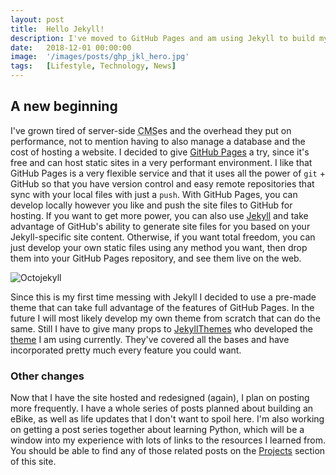 ```yaml
---
layout: post
title:  Hello Jekyll!
description: I've moved to GitHub Pages and am using Jekyll to build my site.
date:   2018-12-01 00:00:00
image:  '/images/posts/ghp_jkl_hero.jpg'
tags:   [Lifestyle, Technology, News]
---
```


## A new beginning

I've grown tired of server-side <abbr title="Content Management System">CMS</abbr>es and the overhead they put on performance, not to mention having to also manage a database and the cost of hosting a website. I decided to give [GitHub Pages](https://pages.github.com) a try, since it's free and can host static sites in a very performant environment. I like that GitHub Pages is a very flexible service and that it uses all the power of `git` + GitHub so that you have version control and easy remote repositories that sync with your local files with just a `push`. With GitHub Pages, you can develop locally however you like and push the site files to GitHub for hosting. If you want to get more power, you can also use [Jekyll](https://jekyllrb.com) and take advantage of GitHub's ability to generate site files for you based on your Jekyll-specific site content. Otherwise, if you want total freedom, you can just develop your own static files using any method you want, then drop them into your GitHub Pages repository, and see them live on the web.

![Octojekyll]({{site.baseurl}}/images/posts/octojekyll.png)

Since this is my first time messing with Jekyll I decided to use a pre-made theme that can take full advantage of the features of GitHub Pages. In the future I will most likely develop my own theme from scratch that can do the same. Still I have to give many props to [JekyllThemes](https://jekyllthemes.io) who developed the [theme](https://jekyllthemes.io/theme/personal-website-jekyll-theme) I am using currently. They've covered all the bases and have incorporated pretty much every feature you could want.

### Other changes

Now that I have the site hosted and redesigned (again), I plan on posting more frequently. I have a whole series of posts planned about building an eBike, as well as life updates that I don't want to spoil here. I'm also working on getting a post series together about learning Python, which will be a window into my experience with lots of links to the resources I learned from. You should be able to find any of those related posts on the [Projects](/) section of this site.
